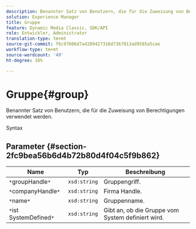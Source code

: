 ```yaml
---
description: Benannter Satz von Benutzern, die für die Zuweisung von Berechtigungen verwendet werden.
solution: Experience Manager
title: Gruppe
feature: Dynamic Media Classic, SDK/API
role: Entwickler, Administrator
translation-type: tm+mt
source-git-commit: f6c97606d7a4209427316d7367013ad9585a5cae
workflow-type: tm+mt
source-wordcount: '49'
ht-degree: 16%

---
```



# Gruppe{#group}

Benannter Satz von Benutzern, die für die Zuweisung von Berechtigungen verwendet werden.

Syntax

## Parameter {#section-2fc9bea56b6d4b72b80d4f04c5f9b862}

| Name | Typ | Beschreibung |
|---|---|---|
| `*`groupHandle`*` | `xsd:string` | Gruppengriff. |
| `*`companyHandle`*` | `xsd:string` | Firma Handle. |
| `*`name`*` | `xsd:string` | Gruppenname. |
| `*`ist SystemDefined`*` | `xsd:string` | Gibt an, ob die Gruppe vom System definiert wird. |


